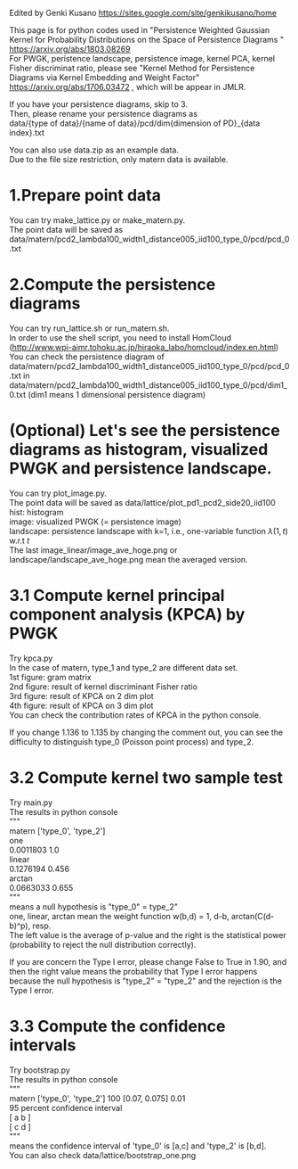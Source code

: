 Edited by Genki Kusano <https://sites.google.com/site/genkikusano/home>

This page is for python codes used in "Persistence Weighted Gaussian Kernel for Probability Distributions on the Space of Persistence Diagrams " <https://arxiv.org/abs/1803.08269>  
For PWGK, peristence landscape, persistence image, kernel PCA, kernel Fisher discriminat ratio, please see "Kernel Method for Persistence Diagrams via Kernel Embedding and Weight Factor" <https://arxiv.org/abs/1706.03472> , which will be appear in JMLR.  

If you have your persistence diagrams, skip to 3.  
Then, please rename your persistence diagrams as   
data/{type of data}/{name of data}/pcd/dim{dimension of PD}_{data index}.txt   

You can also use data.zip as an example data.  
Due to the file size restriction, only matern data is available.  

# 1.Prepare point data
You can try make_lattice.py or make_matern.py.  
The point data will be saved as data/matern/pcd2_lambda100_width1_distance005_iid100_type_0/pcd/pcd_0.txt


# 2.Compute the persistence diagrams
You can try run_lattice.sh or run_matern.sh.  
In order to use the shell script, you need to install HomCloud (http://www.wpi-aimr.tohoku.ac.jp/hiraoka_labo/homcloud/index.en.html)  
You can check the persistence diagram of data/matern/pcd2_lambda100_width1_distance005_iid100_type_0/pcd/pcd_0.txt in data/matern/pcd2_lambda100_width1_distance005_iid100_type_0/pcd/dim1_0.txt (dim1 means 1 dimensional persistence diagram)


# (Optional) Let's see the persistence diagrams as histogram, visualized PWGK and persistence landscape.
You can try plot_image.py.  
The point data will be saved as data/lattice/plot_pd1_pcd2_side20_iid100  
hist: histogram  
image: visualized PWGK (= persistence image)  
landscape: persistence landscape with k=1, i.e., one-variable function $\lambda(1, t)$ w.r.t $t$  
The last image_linear/image_ave_hoge.png or landscape/landscape_ave_hoge.png mean the averaged version.


# 3.1 Compute kernel principal component analysis (KPCA) by PWGK
Try kpca.py  
In the case of matern, type_1 and type_2 are different data set.  
1st figure: gram matrix  
2nd figure: result of kernel discriminant Fisher ratio  
3rd figure: result of KPCA on 2 dim plot  
4th figure: result of KPCA on 3 dim plot  
You can check the contribution rates of KPCA in the python console.  

If you change 1.136 to 1.135 by changing the comment out, you can see the difficulty to distinguish type_0 (Poisson point process) and type_2.

# 3.2 Compute kernel two sample test
Try main.py  
The results in python console  
"""  
matern ['type_0', 'type_2']  
one  
0.0011803 1.0  
linear   
0.1276194 0.456  
arctan   
0.0663033 0.655  
"""  
means a null hypothesis is "type_0" = type_2"  
one, linear, arctan mean the weight function w(b,d) = 1, d-b, arctan(C(d-b)^p), resp.  
The left value is the average of p-value and the right is the statistical power (probability to reject the null distribution correctly).  

If you are concern the Type I error, please change False to True in 1.90, and then the right value means the probability that Type I error happens because the null hypothesis is  "type_2" = "type_2" and the rejection is the Type I error.


# 3.3 Compute the confidence intervals
Try bootstrap.py  
The results in python console  
"""  
matern ['type_0', 'type_2'] 100 [0.07, 0.075] 0.01  
95 percent confidence interval  
[ a b ]  
[ c d ]  
"""  
means the confidence interval of 'type_0' is [a,c] and 'type_2' is [b,d].  
You can also check data/lattice/bootstrap_one.png

